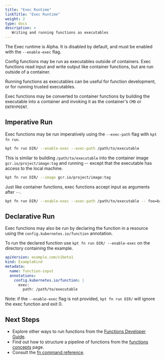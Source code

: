 ```yaml
---
title: "Exec Runtime"
linkTitle: "Exec Runtime"
weight: 2
type: docs
description: >
   Writing and running functions as executables
---
```



The Exec runtime is Alpha. It is disabled by default, and must be enabled with
the `--enable-exec` flag.


Config functions may be run as executables outside of containers. Exec
functions read input and write output like container functions, but are run
outside of a container.

Running functions as executables can be useful for function development, or for
running trusted executables.


Exec functions may be converted to container functions by building the
executable into a container and invoking it as the container's `CMD` or
`ENTRYPOINT`.


## Imperative Run

Exec functions may be run imperatively using the `--exec-path` flag with
`kpt fn run`.

```sh
kpt fn run DIR/ --enable-exec --exec-path /path/to/executable
```

This is similar to building `/path/to/executable` into the container image
`gcr.io/project/image:tag` and running -- except that the executable has access
to the local machine.

```sh
kpt fn run DIR/ --image gcr.io/project/image:tag
```

Just like container functions, exec functions accept input as arguments after
`--`.

```sh
kpt fn run DIR/ --enable-exec --exec-path /path/to/executable -- foo=bar
```

## Declarative Run

Exec functions may also be run by declaring the function in a resource using
the `config.kubernetes.io/function` annotation.

To run the declared function use `kpt fn run DIR/ --enable-exec` on the
directory containing the example.

```yaml
apiVersion: example.com/v1beta1
kind: ExampleKind
metadata:
  name: function-input
  annotations:
    config.kubernetes.io/function: |
      exec:
        path: /path/to/executable
```

Note: if the `--enable-exec` flag is not provided, `kpt fn run DIR/` will
ignore the exec function and exit 0.

## Next Steps

- Explore other ways to run functions from the [Functions Developer Guide].
- Find out how to structure a pipeline of functions from the
  [functions concepts] page.
- Consult the [fn command reference].

[Functions Developer Guide]: ../
[functions concepts]: ../../../../concepts/functions/
[fn command reference]: ../../../../reference/fn/
